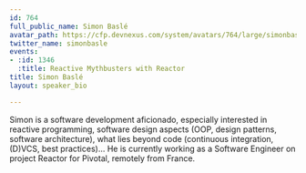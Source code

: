 ```yaml
---
id: 764
full_public_name: Simon Baslé
avatar_path: https://cfp.devnexus.com/system/avatars/764/large/simonbaslereactor.png?1505235433
twitter_name: simonbasle
events:
- :id: 1346
  :title: Reactive Mythbusters with Reactor
title: Simon Baslé
layout: speaker_bio

---
```

Simon is a software development aficionado, especially interested in reactive programming, software design aspects (OOP, design patterns, software architecture), what lies beyond code (continuous integration, (D)VCS, best practices)... He is currently working as a Software Engineer on project Reactor for Pivotal, remotely from France.